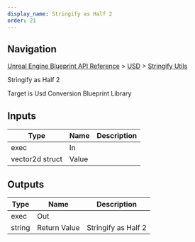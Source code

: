 ```yaml
---
display_name: Stringify as Half 2
order: 21
---
```

## Navigation

[Unreal Engine Blueprint API Reference](https://dev.epicgames.com/documentation/en-us/unreal-engine/BlueprintAPI) > [USD](https://dev.epicgames.com/documentation/en-us/unreal-engine/BlueprintAPI/USD) > [Stringify Utils](https://dev.epicgames.com/documentation/en-us/unreal-engine/BlueprintAPI/USD/StringifyUtils)

Stringify as Half 2

Target is Usd Conversion Blueprint Library

## Inputs

| Type | Name | Description |
| --- | --- | --- |
| exec | In |  |
| vector2d struct | Value |  |

## Outputs

| Type | Name | Description |
| --- | --- | --- |
| exec | Out |  |
| string | Return Value | Stringify as Half 2 |
